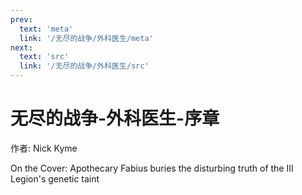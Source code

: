```yaml
---
prev:
  text: 'meta'
  link: '/无尽的战争/外科医生/meta'
next:
  text: 'src'
  link: '/无尽的战争/外科医生/src'
---
```


# 无尽的战争-外科医生-序章

作者: Nick Kyme

On the Cover: Apothecary Fabius buries the disturbing truth of the III Legion's genetic taint
